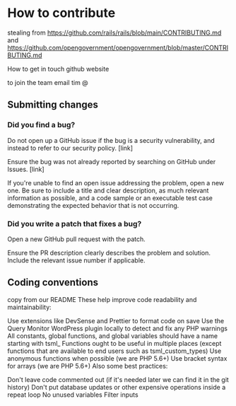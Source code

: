 # How to contribute

stealing from  https://github.com/rails/rails/blob/main/CONTRIBUTING.md
and https://github.com/opengovernment/opengovernment/blob/master/CONTRIBUTING.md

How to get in touch
github
website

to join the team email tim @

## Submitting changes

### Did you find a bug?
Do not open up a GitHub issue if the bug is a security vulnerability, and instead to refer to our security policy. [link]

Ensure the bug was not already reported by searching on GitHub under Issues. [link]

If you're unable to find an open issue addressing the problem, open a new one. Be sure to include a title and clear description, as much relevant information as possible, and a code sample or an executable test case demonstrating the expected behavior that is not occurring.

### Did you write a patch that fixes a bug?
Open a new GitHub pull request with the patch.

Ensure the PR description clearly describes the problem and solution. Include the relevant issue number if applicable.

## Coding conventions
copy from our README
These help improve code readability and maintainability:

Use extensions like DevSense and Prettier to format code on save
Use the Query Monitor WordPress plugin locally to detect and fix any PHP warnings
All constants, global functions, and global variables should have a name starting with tsml_
Functions ought to be useful in multiple places (except functions that are available to end users such as tsml_custom_types)
Use anonymous functions when possible (we are PHP 5.6+)
Use bracket syntax for arrays (we are PHP 5.6+)
Also some best practices:

Don't leave code commented out (if it's needed later we can find it in the git history)
Don't put database updates or other expensive operations inside a repeat loop
No unused variables
Filter inputs


